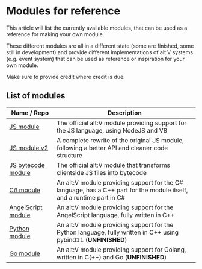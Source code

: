 # Modules for reference

This article will list the currently available modules, that can be used as a reference for making your own module.

These different modules are all in a different state (some are finished, some still in development) and provide
different implementations of alt:V systems (e.g. event system) that can be used as reference or inspiration for
your own module.

Make sure to provide credit where credit is due.

## List of modules

| Name / Repo                                                     | Description                                                                                                              | 
| --------------------------------------------------------------- | ------------------------------------------------------------------------------------------------------------------------ |
| [JS module](https://github.com/altmp/altv-js-module)            | The official alt:V module providing support for the JS language, using NodeJS and V8                                     |
| [JS module v2](https://github.com/altmp/altv-js-module-v2)      | A complete rewrite of the original JS module, following a better API and cleaner code structure                          |
| [JS bytecode module](https://github.com/altmp/altv-js-bytecode) | The official alt:V module that transforms clientside JS files into bytecode                                              |
| [C# module](https://github.com/FabianTerhorst/coreclr-module)   | An alt:V module providing support for the C# language, has a C++ part for the module itself, and a runtime part in C#    |
| [AngelScript module](https://github.com/LeonMrBonnie/altv-angelscript-module) | An alt:V module providing support for the AngelScript language, fully written in C++                       |
| [Python module](https://github.com/Marvisak/altv-python-module) | An alt:V module providing support for the Python language, fully written in C++ using pybind11 (**UNFINISHED**)          |
| [Go module](https://github.com/shockdev04/altv-go-module)       | An alt:V module providing support for Golang, written in C(++) and Go (**UNFINISHED**)                                   |

